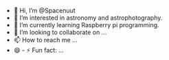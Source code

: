 - 👋 Hi, I’m @Spacenuut
- 👀 I’m interested in astronomy and astrophotography.
- 🌱 I’m currently learning Raspberry pi programming.
- 💞️ I’m looking to collaborate on ...
- 📫 How to reach me ...
- 😄 - ⚡ Fun fact: ...

<!---
Spacenuut/Spacenuut is a ✨ special ✨ repository because its `README.md` (this file) appears on your GitHub profile.
You can click the Preview link to take a look at your changes.
--->
